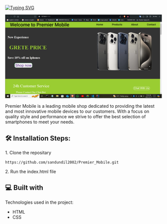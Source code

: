 <a href="https://git.io/typing-svg"><img src="https://readme-typing-svg.herokuapp.com?font=Fira+Code&size=60&pause=1000&center=true&vCenter=true&random=false&width=801&height=81&lines=Premier+Mobile" alt="Typing SVG" /></a>

<p align="center"><img src="/assets/images/premier mobile.png" alt="project-image"></p>

<p id="description">Premier Mobile is a leading mobile shop dedicated to providing the latest and most innovative mobile devices to our customers. With a focus on quality style and performance we strive to offer the best selection of smartphones to meet your needs.</p>

<h2>🛠️ Installation Steps:</h2>

<p>1. Clone the repositary</p>

```
https://github.com/sandundil2002/Premier_Mobile.git
```

<p>2. Run the index.html file</p>

  
  
<h2>💻 Built with</h2>

Technologies used in the project:

*   HTML
*   CSS
